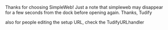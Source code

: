 Thanks for choosing SimpleWeb!
Just a note that simpleweb may disappear for a few seconds from the dock before opening again.
Thanks,
Tudify

also for people editing the setup URL,
check the TudifyURLhandler

